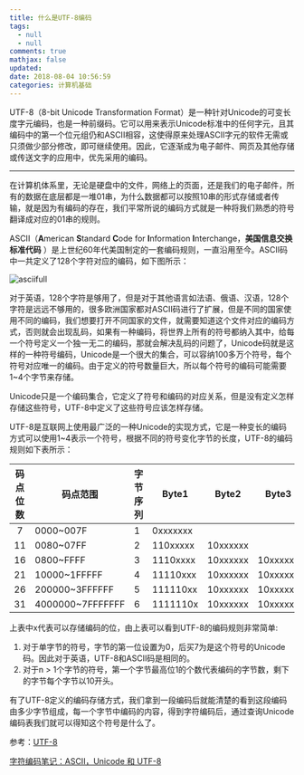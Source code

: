 ```yaml
---
title: 什么是UTF-8编码
tags:
  - null
  - null
comments: true
mathjax: false
updated:
date: 2018-08-04 10:56:59
categories: 计算机基础
---
```


UTF-8（8-bit Unicode Transformation Format）是一种针对Unicode的可变长度字元编码，也是一种前缀码。它可以用来表示Unicode标准中的任何字元，且其编码中的第一个位元组仍和ASCII相容，这使得原来处理ASCII字元的软件无需或只须做少部分修改，即可继续使用。因此，它逐渐成为电子邮件、网页及其他存储或传送文字的应用中，优先采用的编码。

<!-- more -->

---

在计算机体系里，无论是硬盘中的文件，网络上的页面，还是我们的电子邮件，所有的数据在底层都是一堆01串，为什么数据都可以按照10串的形式存储或者传输，就是因为有编码的存在，我们平常所说的编码方式就是一种将我们熟悉的符号翻译成对应的01串的规则。

ASCII（**A**merican **S**tandard **C**ode for **I**nformation **I**nterchange，**美国信息交换标准代码** ）是上世纪60年代美国制定的一套编码规则，一直沿用至今。ASCII码中一共定义了128个字符对应的编码，如下图所示：

![asciifull](asciifull.gif)

对于英语，128个字符是够用了，但是对于其他语言如法语、俄语、汉语，128个字符是远远不够用的，很多欧洲国家都对ASCII码进行了扩展，但是不同的国家使用不同的编码，我们想要打开不同国家的文件，就需要知道这个文件对应的编码方式，否则就会出现乱码，如果有一种编码，将世界上所有的符号都纳入其中，给每一个符号定义一个独一无二的编码，那就会解决乱码的问题了，Unicode码就是这样的一种符号编码，Unicode是一个很大的集合，可以容纳100多万个符号，每个符号对应唯一的编码。由于定义的符号数量巨大，所以每个符号的编码可能需要1~4个字节来存储。

Unicode只是一个编码集合，它定义了符号和编码的对应关系，但是没有定义怎样存储这些符号，UTF-8中定义了这些符号应该怎样存储。

UTF-8是互联网上使用最广泛的一种Unicode的实现方式，它是一种变长的编码方式可以使用1~4表示一个符号，根据不同的符号变化字节的长度，UTF-8的编码规则如下表所示：

| 码点位数 | 码点范围         | 字节序列 | Byte1    | Byte2    | Byte3    | Byte4    | Byte5    | Byte6    |
| :------: | ---------------- | -------- | -------- | -------- | -------- | -------- | -------- | -------- |
|    7     | 0000~007F        | 1        | 0xxxxxxx |          |          |          |          |          |
|    11    | 0080~07FF        | 2        | 110xxxxx | 10xxxxxx |          |          |          |          |
|    16    | 0800~FFFF        | 3        | 1110xxxx | 10xxxxxx | 10xxxxxx |          |          |          |
|    21    | 10000~1FFFFF     | 4        | 11110xxx | 10xxxxxx | 10xxxxxx | 10xxxxxx |          |          |
|    26    | 200000~3FFFFFF   | 5        | 111110xx | 10xxxxxx | 10xxxxxx | 10xxxxxx | 10xxxxxx |          |
|    31    | 4000000~7FFFFFFF | 6        | 1111110x | 10xxxxxx | 10xxxxxx | 10xxxxxx | 10xxxxxx | 10xxxxxx |

上表中x代表可以存储编码的位，由上表可以看到UTF-8的编码规则非常简单:

1. 对于单字节的符号，字节的第一位设置为0，后买7为是这个符号的Unicode码。因此对于英语，UTF-8和ASCII码是相同的。
2. 对于n > 1个字节的符号，第一个字节最高位1的个数代表编码的字节数，剩下的字节每个字节以10开头。

有了UTF-8定义的编码存储方式，我们拿到一段编码后就能清楚的看到这段编码由多少字节组成，每一个字节中编码的内容，得到字符编码后，通过查询Unicode编码表我们就可以得知这个符号是什么了。

参考：[UTF-8](https://zh.wikipedia.org/wiki/UTF-8)

[字符编码笔记：ASCII，Unicode 和 UTF-8](http://www.ruanyifeng.com/blog/2007/10/ascii_unicode_and_utf-8.html)
